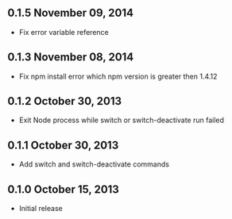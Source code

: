 ## 0.1.5 November 09, 2014
* Fix error variable reference

## 0.1.3 November 08, 2014
* Fix npm install error which npm version is greater then 1.4.12

## 0.1.2 October 30, 2013
* Exit Node process while switch or switch-deactivate run failed

## 0.1.1 October 30, 2013
* Add switch and switch-deactivate commands

## 0.1.0 October 15, 2013
* Initial release
